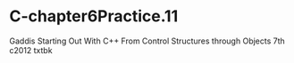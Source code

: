 # C-chapter6Practice.11
Gaddis Starting Out With C++ From Control Structures through Objects 7th c2012 txtbk
